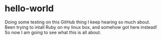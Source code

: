 # hello-world

Doing some testing on this GitHub thing I keep hearing so much about. Been trying to intall Ruby on my linux box, and somehow got here instead! So now I am going to see what this is all about.

